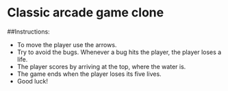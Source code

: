 Classic arcade game clone
===============================

##Instructions:

* To move the player use the arrows.
* Try to avoid the bugs. Whenever a bug hits the player, the player loses a life.
* The player scores by arriving at the top, where the water is.
* The game ends when the player loses its five lives.
* Good luck!